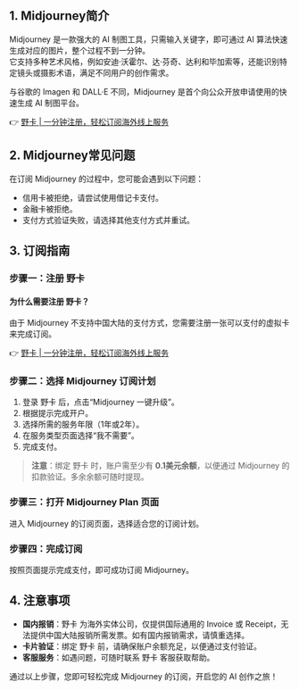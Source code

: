## 1. Midjourney简介

Midjourney 是一款强大的 AI 制图工具，只需输入关键字，即可通过 AI 算法快速生成对应的图片，整个过程不到一分钟。  
它支持多种艺术风格，例如安迪·沃霍尔、达·芬奇、达利和毕加索等，还能识别特定镜头或摄影术语，满足不同用户的创作需求。

与谷歌的 Imagen 和 DALL·E 不同，Midjourney 是首个向公众开放申请使用的快速生成 AI 制图平台。

👉 [野卡 | 一分钟注册，轻松订阅海外线上服务](https://bit.ly/bewildcard)

## 2. Midjourney常见问题

在订阅 Midjourney 的过程中，您可能会遇到以下问题：

- 信用卡被拒绝，请尝试使用借记卡支付。
- 金融卡被拒绝。
- 支付方式验证失败，请选择其他支付方式并重试。

## 3. 订阅指南

### 步骤一：注册 野卡

#### 为什么需要注册 野卡？

由于 Midjourney 不支持中国大陆的支付方式，您需要注册一张可以支付的虚拟卡来完成订阅。

👉 [野卡 | 一分钟注册，轻松订阅海外线上服务](https://bit.ly/bewildcard)

### 步骤二：选择 Midjourney 订阅计划

1. 登录 野卡 后，点击“Midjourney 一键升级”。
2. 根据提示完成开户。
3. 选择所需的服务年限（1年或2年）。
4. 在服务类型页面选择“我不需要”。
5. 完成支付。

> **注意**：绑定 野卡 时，账户需至少有 **0.1美元余额**，以便通过 Midjourney 的扣款验证。多余余额可随时提现。

### 步骤三：打开 Midjourney Plan 页面

进入 Midjourney 的订阅页面，选择适合您的订阅计划。

### 步骤四：完成订阅

按照页面提示完成支付，即可成功订阅 Midjourney。

## 4. 注意事项

- **国内报销**：野卡 为海外实体公司，仅提供国际通用的 Invoice 或 Receipt，无法提供中国大陆报销所需发票。如有国内报销需求，请慎重选择。
- **卡片验证**：绑定 野卡 前，请确保账户余额充足，以便通过支付验证。
- **客服服务**：如遇问题，可随时联系 野卡 客服获取帮助。

通过以上步骤，您即可轻松完成 Midjourney 的订阅，开启您的 AI 创作之旅！
